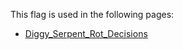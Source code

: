 This flag is used in the following pages:
 - [Diggy_Serpent_Rot_Decisions](../decisions/Diggy_Serpent_Rot_Decisions.md)
